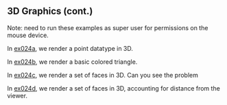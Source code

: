 ## 3D Graphics (cont.)

Note: need to run these examples as super user for permissions on the mouse device.

In [ex024a](ex024a_points), we render a point datatype in 3D.

In [ex024b](ex024b_sample_triangle), we render a basic colored triangle.

In [ex024c](ex024c_3d_faces), we render a set of faces in 3D. Can you see the problem

In [ex024d](ex024d_3d_faces_improved), we render a set of faces in 3D, accounting for distance from the viewer.

